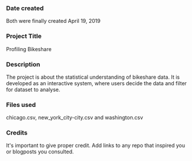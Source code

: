 ### Date created
Both were finally created April 19, 2019

### Project Title
Profiling Bikeshare

### Description
The project is about the statistical understanding of bikeshare data. It is developed as an interactive system, where users decide the data and filter for dataset to analyse.

### Files used
chicago.csv, new_york_city-city.csv and washington.csv

### Credits
It's important to give proper credit. Add links to any repo that inspired you or blogposts you consulted.
